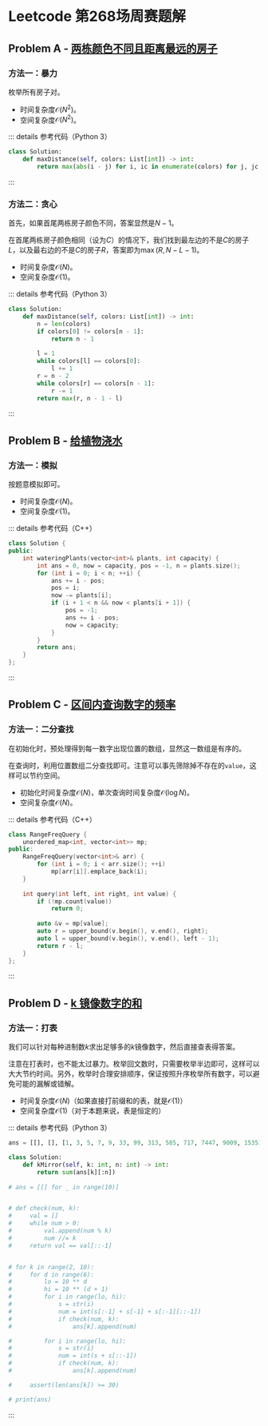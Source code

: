# Leetcode 第268场周赛题解

## Problem A - [两栋颜色不同且距离最远的房子](https://leetcode.cn/problems/two-furthest-houses-with-different-colors/)

### 方法一：暴力

枚举所有房子对。

- 时间复杂度$\mathcal{O}(N^2)$。
- 空间复杂度$\mathcal{O}(N^2)$。

::: details 参考代码（Python 3）

```python
class Solution:
    def maxDistance(self, colors: List[int]) -> int:
        return max(abs(i - j) for i, ic in enumerate(colors) for j, jc in enumerate(colors) if ic != jc)
```

:::

### 方法二：贪心

首先，如果首尾两栋房子颜色不同，答案显然是$N-1$。

在首尾两栋房子颜色相同（设为$C$）的情况下，我们找到最左边的不是$C$的房子$L$，以及最右边的不是$C$的房子$R$，答案即为$\max(R, N-L-1)$。

- 时间复杂度$\mathcal{O}(N)$。
- 空间复杂度$\mathcal{O}(1)$。

::: details 参考代码（Python 3）

```python
class Solution:
    def maxDistance(self, colors: List[int]) -> int:
        n = len(colors)
        if colors[0] != colors[n - 1]:
            return n - 1
        
        l = 1
        while colors[l] == colors[0]:
            l += 1
        r = n - 2
        while colors[r] == colors[n - 1]:
            r -= 1
        return max(r, n - 1 - l)
```

:::

## Problem B - [给植物浇水](https://leetcode.cn/problems/watering-plants/)

### 方法一：模拟

按题意模拟即可。

- 时间复杂度$\mathcal{O}(N)$。
- 空间复杂度$\mathcal{O}(1)$。

::: details 参考代码（C++）

```cpp
class Solution {
public:
    int wateringPlants(vector<int>& plants, int capacity) {
        int ans = 0, now = capacity, pos = -1, n = plants.size();
        for (int i = 0; i < n; ++i) {
            ans += i - pos;
            pos = i;
            now -= plants[i];
            if (i + 1 < n && now < plants[i + 1]) {
                pos = -1;
                ans += i - pos;
                now = capacity;
            }
        }
        return ans;
    }
};
```

:::

## Problem C - [区间内查询数字的频率](https://leetcode.cn/problems/range-frequency-queries/)

### 方法一：二分查找

在初始化时，预处理得到每一数字出现位置的数组，显然这一数组是有序的。

在查询时，利用位置数组二分查找即可。注意可以事先筛除掉不存在的`value`，这样可以节约空间。

- 初始化时间复杂度$\mathcal{O}(N)$，单次查询时间复杂度$\mathcal{O}(\log N)$。
- 空间复杂度$\mathcal{O}(N)$。

::: details 参考代码（C++）

```cpp
class RangeFreqQuery {
    unordered_map<int, vector<int>> mp;
public:
    RangeFreqQuery(vector<int>& arr) {
        for (int i = 0; i < arr.size(); ++i) 
            mp[arr[i]].emplace_back(i);
    }
    
    int query(int left, int right, int value) {
        if (!mp.count(value))
            return 0;
        
        auto &v = mp[value];
        auto r = upper_bound(v.begin(), v.end(), right);
        auto l = upper_bound(v.begin(), v.end(), left - 1);
        return r - l;
    }
};
```

:::

## Problem D - [k 镜像数字的和](https://leetcode.cn/problems/sum-of-k-mirror-numbers/)

### 方法一：打表

我们可以针对每种进制数$k$求出足够多的$k$镜像数字，然后直接查表得答案。

注意在打表时，也不能太过暴力。枚举回文数时，只需要枚举半边即可，这样可以大大节约时间。另外，枚举时合理安排顺序，保证按照升序枚举所有数字，可以避免可能的漏解或错解。

- 时间复杂度$\mathcal{O}(N)$（如果直接打前缀和的表，就是$\mathcal{O}(1)$）
- 空间复杂度$\mathcal{O}(1)$（对于本题来说，表是恒定的）

::: details 参考代码（Python 3）

```python
ans = [[], [], [1, 3, 5, 7, 9, 33, 99, 313, 585, 717, 7447, 9009, 15351, 32223, 39993, 53235, 53835, 73737, 585585, 1758571, 1934391, 1979791, 3129213, 5071705, 5259525, 5841485, 13500531, 719848917, 910373019, 939474939, 1290880921, 7451111547, 10050905001, 18462126481, 32479297423, 75015151057, 110948849011, 136525525631], [1, 2, 4, 8, 121, 151, 212, 242, 484, 656, 757, 29092, 48884, 74647, 75457, 76267, 92929, 93739, 848848, 1521251, 2985892, 4022204, 4219124, 4251524, 4287824, 5737375, 7875787, 7949497, 27711772, 83155138, 112969211, 123464321, 211131112, 239060932, 387505783, 520080025, 885626588, 2518338152, 58049094085, 81234543218], [1, 2, 3, 5, 55, 373, 393, 666, 787, 939, 7997, 53235, 55255, 55655, 57675, 506605, 1801081, 2215122, 3826283, 3866683, 5051505, 5226225, 5259525, 5297925, 5614165, 5679765, 53822835, 623010326, 954656459, 51717171715, 53406060435, 59201610295, 73979697937, 506802208605, 508152251805], [1, 2, 3, 4, 6, 88, 252, 282, 626, 676, 1221, 15751, 18881, 10088001, 10400401, 27711772, 30322303, 47633674, 65977956, 808656808, 831333138, 831868138, 836131638, 836181638, 2512882152, 2596886952, 2893553982, 6761551676, 12114741121, 12185058121], [1, 2, 3, 4, 5, 7, 55, 111, 141, 191, 343, 434, 777, 868, 1441, 7667, 7777, 22022, 39893, 74647, 168861, 808808, 909909, 1867681, 3097903, 4232324, 4265624, 4298924, 4516154, 4565654, 4598954, 4849484, 5100015, 5182815, 5400045, 5433345, 5482845, 5733375, 5766675, 5799975, 6901096, 6934396, 6983896, 8164618, 9081809, 15266251, 24466442, 103656301, 104888401, 108151801, 290222092, 310393013, 342050243, 3733113373, 4368778634, 7111881117, 7786556877, 8801331088, 11271517211, 12482428421, 18013531081, 61662426616, 71771717717, 75535653557], [1, 2, 3, 4, 5, 6, 8, 121, 171, 242, 292, 16561, 65656, 2137312, 4602064, 6597956, 6958596, 9470749, 61255216, 230474032, 466828664, 485494584, 638828836, 657494756, 858474858, 25699499652, 40130703104, 45862226854, 61454945416, 64454545446, 65796069756, 75016161057, 75431213457, 90750705709, 91023932019, 95365056359, 426970079624, 775350053577], [1, 2, 3, 4, 5, 6, 7, 9, 121, 292, 333, 373, 414, 585, 3663, 8778, 13131, 13331, 26462, 26662, 30103, 30303, 207702, 628826, 660066, 1496941, 1935391, 1970791, 4198914, 55366355, 130535031, 532898235, 719848917, 799535997, 1820330281, 2464554642, 4424994244, 4480880844, 4637337364, 20855555802, 94029892049, 94466666449, 294378873492, 390894498093], [1, 2, 3, 4, 5, 6, 7, 8, 191, 282, 373, 464, 555, 646, 656, 6886, 25752, 27472, 42324, 50605, 626626, 1540451, 1713171, 1721271, 1828281, 1877781, 1885881, 2401042, 2434342, 2442442, 2450542, 3106013, 3114113, 3122213, 3163613, 3171713, 3303033, 3360633, 65666656, 167191761, 181434181, 232000232, 382000283, 5435665345, 8901111098, 9565335659, 827362263728]]

class Solution:
    def kMirror(self, k: int, n: int) -> int:
        return sum(ans[k][:n])
    
# ans = [[] for _ in range(10)]


# def check(num, k):
#     val = []
#     while num > 0:
#         val.append(num % k)
#         num //= k
#     return val == val[::-1]


# for k in range(2, 10):
#     for d in range(6):
#         lo = 10 ** d
#         hi = 10 ** (d + 1)
#         for i in range(lo, hi):
#             s = str(i)
#             num = int(s[:-1] + s[-1] + s[:-1][::-1])
#             if check(num, k):
#                 ans[k].append(num)

#         for i in range(lo, hi):
#             s = str(i)
#             num = int(s + s[::-1])
#             if check(num, k):
#                 ans[k].append(num)

#     assert(len(ans[k]) >= 30)

# print(ans)
```

:::

<Utterances />
